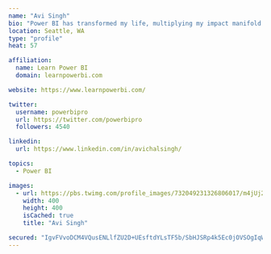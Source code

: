 ```yaml
---
name: "Avi Singh"
bio: "Power BI has transformed my life, multiplying my impact manifold. Now I am on a mission to spread the word and share the knowledge"
location: Seattle, WA
type: "profile"
heat: 57

affiliation:
  name: Learn Power BI
  domain: learnpowerbi.com

website: https://www.learnpowerbi.com/

twitter:
  username: powerbipro
  url: https://twitter.com/powerbipro
  followers: 4540

linkedin:
  url: https://www.linkedin.com/in/avichalsingh/

topics:
  - Power BI

images:
  - url: https://pbs.twimg.com/profile_images/732049231326806017/m4jUj2Lu_400x400.jpg
    width: 400
    height: 400
    isCached: true
    title: "Avi Singh"

secured: "IgvFVvoDCM4VQusENLlfZU2D+UEsftdYLsTF5b/SbHJSRp4k5Ec0jOVSOgIqWuAH2aftyP2rt1pKG7rBRTf/0TEA6E4sR3gbbYD6noN4DL3Sc7Mn0GOM+y/Tj9z4u9UWMs+vAt11r4OKXzArdq3+eq/9dLf5r1GEtwZXil0fV3ATXZobh811NUp+DQz4h/ofxkucLf8Nz/xsLczf4RBifWGHHz+uehtRw/5zU1pXL5N1A9NU9MXal0DNSLXw/vZATBnfE03MDWdLmGrWeaBkRZdocEGkyVAjsq5vqPqaAyvQvYbC5cO91hDZ+urbEGa4cSSZg7aeFIk86jB45nBw7OaMwz1MZWUVb9zfrsGbPk+IB2bb+FxUtjnc1OLu/fPgRu9ENzWcfAthOQn+2CEar9W8/GJvMU9GZ98c2m1Ri5U=;I5LBSW7L5TTqN1VvF8KaVw=="
---
```


